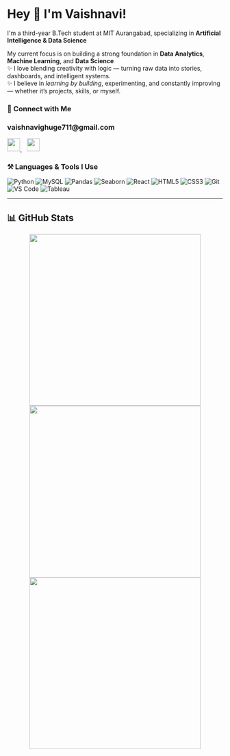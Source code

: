 # Hey 👋 I'm Vaishnavi!
I'm a third-year B.Tech student at MIT Aurangabad, specializing in **Artificial Intelligence & Data Science**<br>

My current focus is on building a strong foundation in **Data Analytics**, **Machine Learning**, and **Data Science** 
<br>
✨ I love blending creativity with logic — turning raw data into stories, dashboards, and intelligent systems.  <br>
✨ I believe in *learning by building*, experimenting, and constantly improving — whether it’s projects, skills, or myself.


### 🔗 Connect with Me
<h3>vaishnavighuge711@gmail.com</h3>

<p>
  <a href="https://www.linkedin.com/in/vaishnavi-ghuge-9b0504279/" >
    <img src="https://cdn.jsdelivr.net/gh/devicons/devicon/icons/linkedin/linkedin-original.svg" width="30" />
  </a>
   &nbsp;&nbsp;
  <a href="https://github.com/vaishnavii-23">
    <img src="https://cdn.jsdelivr.net/gh/devicons/devicon/icons/github/github-original.svg" width="30" />
  </a>
</p>
 





### ⚒️ Languages & Tools I Use

![Python](https://img.shields.io/badge/-Python-3776AB?style=flat&logo=python&logoColor=white)
![MySQL](https://img.shields.io/badge/-MySQL-4479A1?style=flat&logo=mysql&logoColor=white)
![Pandas](https://img.shields.io/badge/-Pandas-150458?style=flat&logo=pandas&logoColor=white)
![Seaborn](https://img.shields.io/badge/-Seaborn-9E1B32?style=flat&logoColor=white)
![React](https://img.shields.io/badge/-React-61DAFB?style=flat&logo=react&logoColor=black)
![HTML5](https://img.shields.io/badge/-HTML5-E34F26?style=flat&logo=html5&logoColor=white)
![CSS3](https://img.shields.io/badge/-CSS3-1572B6?style=flat&logo=css3&logoColor=white)
![Git](https://img.shields.io/badge/-Git-F05032?style=flat&logo=git&logoColor=white)
![VS Code](https://img.shields.io/badge/-VSCode-007ACC?style=flat&logo=visual-studio-code&logoColor=white)
![Tableau](https://img.shields.io/badge/-Tableau-E97627?style=flat&logo=tableau&logoColor=white)

---

## 📊 GitHub Stats

<p align="center">
  <img src="https://github-readme-stats.vercel.app/api?username=vaishnavii-23&show_icons=true&theme=midnight-purple" width="400"/>
  <img src="https://github-readme-streak-stats.herokuapp.com/?user=vaishnavii-23&theme=midnight-purple" width="400"/>
  <br/>
  <img src="https://github-readme-stats.vercel.app/api/top-langs/?username=vaishnavii-23&layout=compact&theme=midnight-purple" width="400"/>
</p>

